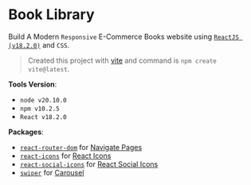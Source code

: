 # Book Library

Build A Modern `Responsive` E-Commerce Books website using [`ReactJS (v18.2.0)`](https://react.dev/learn) and `CSS`.

>Created this project with [vite](https://vitejs.dev/guide/) and command is `npm create vite@latest`.

**Tools Version**:

- `node v20.10.0`
- `npm v10.2.5`
- `React v18.2.0`

**Packages**:

- [`react-router-dom`](https://www.npmjs.com/package/react-router-dom) for [Navigate Pages](https://reactrouter.com/en/main/router-components/browser-router)
- [`react-icons`](https://www.npmjs.com/package/react-icons) for [React Icons](https://react-icons.github.io/react-icons/)
- [`react-social-icons`](https://www.npmjs.com/package/react-social-icons) for [React Social Icons](https://react-social-icons.com/)
- [`swiper`](https://www.npmjs.com/package/swiper) for [Carousel](https://swiperjs.com/get-started)
